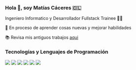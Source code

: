 <div>
  <H3>Hola 👋, soy Matías Cáceres 🇨🇱</H3>
</div>
<div>
  <p>Ingeniero Informatico y Desarrollador Fullstack Trainee 👨‍💻</p>
</div>
<div>
  <p>🤖 En proceso de aprender cosas nuevas y mejorar habilidades</p>
  <p>📚 Revisa mis antiguos trabajos <a href="https://github.com/MatiCR6284?tab=repositories">aqui</a></p>
</div>
<div>
  <h3>Tecnologías y Lenguajes de Programación</h3>
  <DIV>
    <IMG SRC="https://camo.githubusercontent.com/49179b69f7956cc4b5e5e7987d011103b7e3ffc20c55ca4a43c8ff214c3b6796/68747470733a2f2f736b696c6c69636f6e732e6465762f69636f6e733f693d68746d6c">
    <IMG SRC="https://camo.githubusercontent.com/a266b2536a9f4e1b8dc325ca89d9ce8e7f323c1e140f8b830a42f474a56e3b4c/68747470733a2f2f736b696c6c69636f6e732e6465762f69636f6e733f693d637373">
    <IMG SRC="https://camo.githubusercontent.com/16edff857d92b7794d5f4241aa88b9db4463d06eb52b38624a5fe1cad1584e53/68747470733a2f2f736b696c6c69636f6e732e6465762f69636f6e733f693d6a73">
    <IMG SRC="https://camo.githubusercontent.com/cb1fa2738a401d7952e8c150707084c5336ba9d544a238fad8c8d4d942353d8a/68747470733a2f2f736b696c6c69636f6e732e6465762f69636f6e733f693d7265616374">
    <IMG SRC="https://camo.githubusercontent.com/c0ed7f7d36d6437790846bc99e238abd7cb2205dbec27c6e6be959abb04e2733/68747470733a2f2f736b696c6c69636f6e732e6465762f69636f6e733f693d6e6f64656a73">
    <IMG SRC="https://camo.githubusercontent.com/8ac99a8f9df10832e35eb2fb7fad603424fa19b103551cdebf76cbae20d9ef0c/68747470733a2f2f736b696c6c69636f6e732e6465762f69636f6e733f693d706f737467726573">
  </DIV>
</div>
